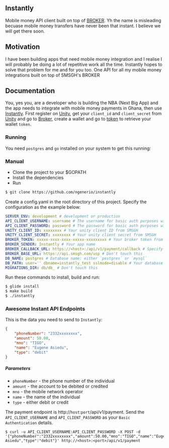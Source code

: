 ## Instantly

Mobile money API client built on top of [BROKER](http://developers.smsgh.com/documentations/unity/broker). Yh the name is misleading becuase mobile money transfers have never been that instant. I believe we will get there soon.

## Motivation

I have been building apps that need mobile money integration and I realise I will probably be doing a lot of repetitive work all the time. Instantly hopes to solve that problem for me and for you too. One API for all my mobile money integrations built on top of SMSGH's BROKER


## Documentation

You, yes you, are a developer who is building the NBA (Next Big App) and the app needs to integrate with mobile money payments in Ghana, then use [Instantly](https://github.com/ngenerio/instantly). First register on [Unity](https://unity.smsgh.com), get your `client_id` and `client_secret` from [Unity](https://unity.smsgh.com/account/api-accounts) and go to [Broker](https://apps.smsgh.com/broker/), create a wallet and go to [token](https://apps.smsgh.com/broker/apitokens) to retrieve your wallet `token`.


### Running

You need `postgres` and `go` installed on your system to get this running:

### Manual

- Clone the project to your $GOPATH
- Install the dependencies
- Run

```bash
$ git clone https://github.com/ngenerio/instantly
```

Create a config.yaml in the root directory of this project. Specify the configuration as the example below:

```yaml
SERVER_ENV: development # development or production
API_CLIENT_USERNAME: username # The username for basic auth purposes with instantly api server
API_CLIENT_PASSWORD: password # The password for basic auth purposes with instantly api server
UNITY_CLIENT_ID: xxxxxxxx # Your unity client ID from SMSGH
UNITY_CLIENT_SECRET: xxxxxxxx # Your unity client secret from SMSGH
BROKER_TOKEN: xxxxx-xxxx-xxxx-xxxxx-xxxxxxxxx # Your broker token from broker
BROKER_SENDER: Instantly # Your app name
BROKER_CALLBACK_URL: https://<host>:/api/v1/payment/callback # Specify host as the url this app has been hosted at
BROKER_BASE_URL: https://api.smsgh.com/usp # Don't touch this
DB_NAME: postgres # Database name: either `postgres` or `mysql`
DB_PATH: user='' dbname=instantly_test sslmode=disable # Your database connection url
MIGRATIONS_DIR: db/db_ # Don't touch this
```

Run these commands to install, build and run:

```bash
$ glide install
$ make build
$ ./instantly
```


### Awesome Instant API Endpoints

This is the data you need to send to `Instantly`:

```json
{
    "phoneNumber": "2332xxxxxxxx",
    "amount": 50.00,
    "mno": "TIGO",
    "name": "Eugene Asiedu",
    "type": "debit"
}
```

##### Parameters
- `phoneNumber` - the phone number of the individual
- `amount` - the account to be debited or credited
- `mno` - the mobile network operator
- `name` - the name of the individual
- `type` - either debit or credit


The payment endpoint is http://`host`:`port`/api/v1/payment. Send the `API_CLIENT_USERNAME` and `API_CLIENT_PASSWORD` as your `Basic Authentication` details.


```curl
$ curl -u API_CLIENT_USERNAME:API_CLIENT_PASSWORD -X POST -d '{"phoneNumber":"2332xxxxxxxx","amount":50.00,"mno":"TIGO","name":"Eugene Asiedu","type":"debit"}' http://<host>:<port>/api/v1/payment
```


